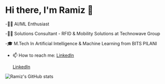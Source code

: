 # Hi there, I'm Ramiz 👋

-🧑‍💻 AI/ML Enthusiast

-🧑‍💻 Solutions Consultant - RFID & Mobility Solutions at Technowave Group

-🎓 M.Tech In Artificial Intelligence & Machine Learning from BITS PILANI 

- 📫 How to reach me: [LinkedIn](https://www.linkedin.com/in/ramizpa/)

  [LinkedIn](https://linkedin.com/in/yourprofile)

![Ramiz's GitHub stats](https://github-readme-stats.vercel.app/api?username=ramizpa&show_icons=true&theme=radical)
